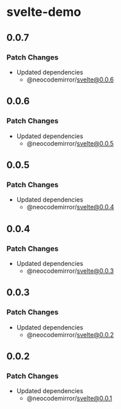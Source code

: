 # svelte-demo

## 0.0.7

### Patch Changes

- Updated dependencies
  - @neocodemirror/svelte@0.0.6

## 0.0.6

### Patch Changes

- Updated dependencies
  - @neocodemirror/svelte@0.0.5

## 0.0.5

### Patch Changes

- Updated dependencies
  - @neocodemirror/svelte@0.0.4

## 0.0.4

### Patch Changes

- Updated dependencies
  - @neocodemirror/svelte@0.0.3

## 0.0.3

### Patch Changes

- Updated dependencies
  - @neocodemirror/svelte@0.0.2

## 0.0.2

### Patch Changes

- Updated dependencies
  - @neocodemirror/svelte@0.0.1

